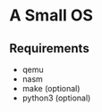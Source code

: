 A Small OS
==========

Requirements
------------
- qemu
- nasm
- make (optional)
- python3 (optional)
